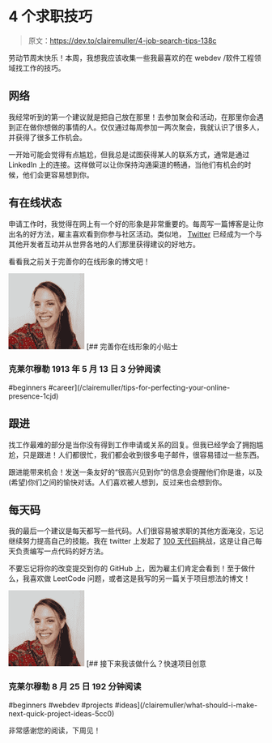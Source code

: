 # 4 个求职技巧

> 原文：<https://dev.to/clairemuller/4-job-search-tips-138c>

劳动节周末快乐！本周，我想我应该收集一些我最喜欢的在 webdev /软件工程领域找工作的技巧。

## 网络

我经常听到的第一个建议就是把自己放在那里！去参加聚会和活动，在那里你会遇到正在做你想做的事情的人。仅仅通过每周参加一两次聚会，我就认识了很多人，并获得了很多工作机会。

一开始可能会觉得有点尴尬，但我总是试图获得某人的联系方式，通常是通过 LinkedIn 上的连接。这样做可以让你保持沟通渠道的畅通，当他们有机会的时候，他们会更容易想到你。

## 有在线状态

申请工作时，我觉得在网上有一个好的形象是非常重要的。每周写一篇博客是让你出名的好方法，雇主喜欢看到你参与社区活动。类似地， [Twitter](https://twitter.com) 已经成为一个与其他开发者互动并从世界各地的人们那里获得建议的好地方。

看看我之前关于完善你的在线形象的博文吧！

[![clairemuller image](img/cea6c74c760efa3f022bb65f24d3b1be.png)](/clairemuller) [## 完善你在线形象的小贴士

### 克莱尔穆勒 1913 年 5 月 13 日 3 分钟阅读

#beginners #career](/clairemuller/tips-for-perfecting-your-online-presence-1cjd)

## 跟进

找工作最难的部分是当你没有得到工作申请或关系的回复。但我已经学会了拥抱尴尬，只是跟进！人们都很忙，我们都会收到很多电子邮件，很容易错过一些东西。

跟进能带来机会！发送一条友好的“很高兴见到你”的信息会提醒他们你是谁，以及(希望)你们之间的愉快对话。人们喜欢被人想到，反过来也会想到你。

## 每天码

我的最后一个建议是每天都写一些代码。人们很容易被求职的其他方面淹没，忘记继续努力提高自己的技能。我在 twitter 上发起了 [100 天代码](https://www.100daysofcode.com/)挑战，这是让自己每天负责编写一点代码的好方法。

不要忘记将你的改变提交到你的 GitHub 上，因为雇主们肯定会看到！至于做什么，我喜欢做 LeetCode 问题，或者这是我写的另一篇关于项目想法的博文！

[![clairemuller image](img/cea6c74c760efa3f022bb65f24d3b1be.png)](/clairemuller) [## 接下来我该做什么？快速项目创意

### 克莱尔穆勒 8 月 25 日 192 分钟阅读

#beginners #webdev #projects #ideas](/clairemuller/what-should-i-make-next-quick-project-ideas-5cc0)

非常感谢您的阅读，下周见！